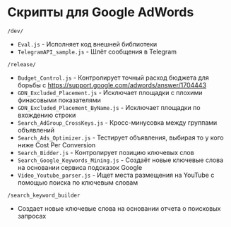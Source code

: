 # Скрипты для Google AdWords

`/dev/`
+ `Eval.js` - Исполняет код внешней библиотеки
+ `TelegramAPI_sample.js` - Шлёт сообщения в Telegram

`/release/`

+ `Budget_Control.js` - Контролирует точный расход бюджета для борьбы с https://support.google.com/adwords/answer/1704443
+ `GDN_Excluded_Placement.js` - Исключает площадки с плохими финасовыми показателями
+ `GDN_Excluded_Placement_ByName.js` - Исключает площадки по вхождению строки
+ `Search_AdGroup_CrossKeys.js` - Кросс-минусовка между группами объявлений
+ `Search_Ads_Optimizer.js` - Тестирует объявления, выбирая то у кого ниже Cost Per Conversion
+ `Search_Bidder.js` - Контролирует позицию ключевых слов
+ `Search_Google_Keywords_Mining.js` - Создаёт новые ключевые слова на основании сервиса подсказок Google
+ `Video_Youtube_parser.js` - Ищет места размещения на YouTube с помощью поиска по ключевым словам

`/search_keyword_builder`
+ Создает новые ключевые слова на основании отчета о поисковых запросах

